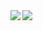 <img align="left" src="https://github-readme-stats.vercel.app/api?username=dongzl&show_icons=true" />
<img align="left" src="https://github-readme-stats.vercel.app/api/top-langs/?username=dongzl&hide=html,thrift,css" />

<!--
**dongzl/dongzl** is a ✨ _special_ ✨ repository because its `README.md` (this file) appears on your GitHub profile.

Here are some ideas to get you started:

- 🔭 I’m currently working on ...
- 🌱 I’m currently learning ...
- 👯 I’m looking to collaborate on ...
- 🤔 I’m looking for help with ...
- 💬 Ask me about ...
- 📫 How to reach me: ...
- 😄 Pronouns: ...
- ⚡ Fun fact: ...
-->

